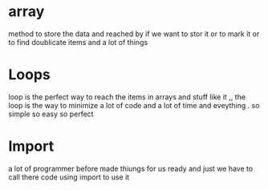 # array
method to store the data and reached by  if we want to stor it or to mark it or to find doublicate items and a lot of things

# Loops
loop is the perfect way to reach the items in arrays and stuff like it ,, 
the loop is the way to minimize a lot of code and a lot of time and eveything .
so simple so easy so perfect




# Import

a lot of programmer before made thiungs for us ready and just we have to call there code using import to use it 